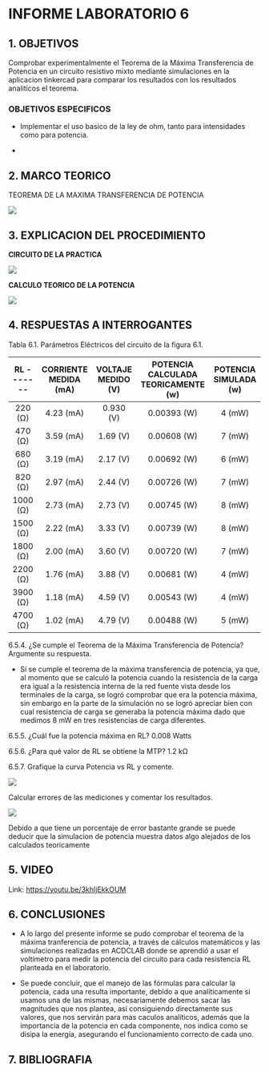 # INFORME LABORATORIO 6

## 1. OBJETIVOS

Comprobar experimentalmente el Teorema de la Máxima Transferencia de Potencia en un circuito resistivo mixto mediante simulaciones en la aplicacion tinkercad para comparar los resultados con los resultados analiticos el teorema.

### OBJETIVOS ESPECIFICOS

- Implementar el uso basico de la ley de ohm, tanto para intensidades como para potencia.

- 


## 2. MARCO TEORICO 

TEOREMA DE LA MAXIMA TRANSFERENCIA DE POTENCIA

![](https://github.com/melaniegutierrez/INFORME-LABORATORIO-6/blob/main/WhatsApp%20Image%202023-01-12%20at%2010.02.42.jpeg)

## 3. EXPLICACION DEL PROCEDIMIENTO

**CIRCUITO DE LA PRACTICA**

![](https://github.com/melaniegutierrez/INFORME-LABORATORIO-6/blob/main/e1.png)

**CALCULO TEORICO DE LA POTENCIA**

![](https://github.com/melaniegutierrez/INFORME-LABORATORIO-6/blob/main/e2.png)

## 4. RESPUESTAS A INTERROGANTES

Tabla 6.1. Parámetros Eléctricos del circuito de la figura 6.1.

| **RL -------** |  **CORRIENTE MEDIDA (mA)** | **VOLTAJE MEDIDO (V)** | **POTENCIA CALCULADA TEORICAMENTE (w)** |**POTENCIA SIMULADA (w)** |    
| :----------: | :----------: | :----------: | :----------: | :----------: |
|  220 (Ω) | 4.23 (mA) | 0.930 (V) | 0.00393 (W) | 4 (mW) |
|  470 (Ω) | 3.59 (mA) | 1.69 (V)  | 0.00608 (W) | 7 (mW) |
|  680 (Ω) | 3.19 (mA) | 2.17 (V)  | 0.00692 (W) | 6 (mW) |
|  820 (Ω) | 2.97 (mA) | 2.44 (V)  | 0.00726 (W) | 7 (mW) |
| 1000 (Ω) | 2.73 (mA) | 2.73 (V)  | 0.00745 (W) | 8 (mW) |
| 1500 (Ω) | 2.22 (mA) | 3.33 (V)  | 0.00739 (W) | 8 (mW) |
| 1800 (Ω) | 2.00 (mA) | 3.60 (V)  | 0.00720 (W) | 7 (mW) |
| 2200 (Ω) | 1.76 (mA) | 3.88 (V)  | 0.00681 (W) | 4 (mW) |
| 3900 (Ω) | 1.18 (mA) | 4.59 (V)  | 0.00543 (W) | 4 (mW) |
| 4700 (Ω) | 1.02 (mA) | 4.79 (V)  | 0.00488 (W) | 5 (mW) |

6.5.4. ¿Se cumple el Teorema de la Máxima Transferencia de Potencia? Argumente su respuesta.

- Sí se cumple el teorema de la máxima transferencia de potencia, ya que, al momento que se calculó la potencia cuando la resistencia de la carga era igual a la resistencia interna de la red fuente vista desde los terminales de la carga, se logró comprobar que era la potencia máxima, sin embargo en la parte de la simulación no se logró apreciar bien con cual resistencia de carga se generaba la potencia máxima dado que medimos 8 mW en tres resistencias de carga diferentes.

6.5.5. ¿Cuál fue la potencia máxima en RL? 0.008 Watts

6.5.6. ¿Para qué valor de RL se obtiene la MTP? 1.2 kΩ

6.5.7. Grafique la curva Potencia vs RL y comente.

![](https://github.com/melaniegutierrez/INFORME-LABORATORIO-6/blob/main/e3.png)

Calcular errores de las mediciones y comentar los resultados.

![](https://github.com/melaniegutierrez/INFORME-LABORATORIO-6/blob/main/e4.png)

Debido a que tiene un porcentaje de error bastante grande se puede deducir que la simulacion de potencia muestra datos algo alejados de los calculados teoricamente

## 5. VIDEO

Link: https://youtu.be/3khIjEkkOUM

## 6. CONCLUSIONES

- A lo largo del presente informe se pudo comprobar el teorema de la máxima tranferencia de potencia, a través de cálculos matemáticos y las simulaciones realizadas en ACDCLAB donde se aprendió a usar el voltímetro para medir la potencia del circuito para cada resistencia RL planteada en el laboratorio.

- Se puede concluir, que el manejo de las fórmulas para calcular la potencia, cada una resulta importante, debido a que analíticamente si usamos una de las mismas, necesariamente debemos sacar las magnitudes que nos plantea, así consiguiendo directamente sus valores, que nos servirán para mas caculos analíticos, además que la importancia de la potencia en cada componente, nos indica como se disipa la energía, asegurando el funcionamiento correcto de cada uno.

## 7. BIBLIOGRAFIA 



